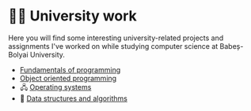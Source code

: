 # 👨‍🎓 University work

Here you will find some interesting university-related projects and assignments I've worked on while studying computer science at Babeș-Bolyai University.

- [Fundamentals of programming](https://github.com/andrei-dragan/fundamentals-of-programming)
- [Object oriented programming](https://github.com/andrei-dragan/object-oriented-programming)
- 🖧 [Operating systems](https://github.com/andrei-dragan/operating-systems)
- 🧱 [Data structures and algorithms](https://github.com/andrei-dragan/data-structures-and-algorithms)
